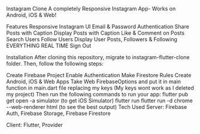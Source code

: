 Instagram Clone
A completely Responsive Instagram App- Works on Android, iOS & Web!

Features
Responsive Instagram UI
Email & Password Authentication
Share Posts with Caption
Display Posts with Caption
Like & Comment on Posts
Search Users
Follow Users
Display User Posts, Followers & Following
EVERYTHING REAL TIME
Sign Out

Installation
After cloning this repository, migrate to instagram-flutter-clone folder. Then, follow the following steps:

Create Firebase Project
Enable Authentication
Make Firestore Rules
Create Android, iOS & Web Apps
Take Web FirebaseOptions and put it in main function in main.dart file replacing my keys (My keys wont work as I deleted my project) Then run the following commands to run your app:
  flutter pub get
  open -a simulator (to get iOS Simulator)
  flutter run
  flutter run -d chrome --web-renderer html (to see the best output)
Tech Used
Server: Firebase Auth, Firebase Storage, Firebase Firestore

Client: Flutter, Provider
